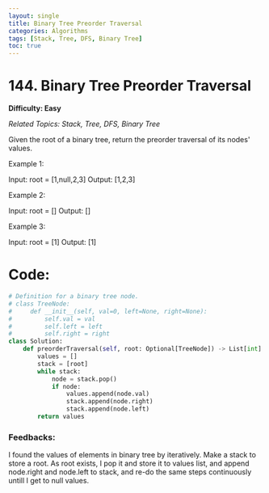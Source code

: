 ```yaml
---
layout: single
title: Binary Tree Preorder Traversal
categories: Algorithms
tags: [Stack, Tree, DFS, Binary Tree]
toc: true
---
```


# 144. Binary Tree Preorder Traversal

**Difficulty: Easy**

*Related Topics: Stack, Tree, DFS, Binary Tree*

Given the root of a binary tree, return the preorder traversal of its nodes' values.

Example 1:

Input: root = [1,null,2,3]
Output: [1,2,3]

Example 2:

Input: root = []
Output: []

Example 3:

Input: root = [1]
Output: [1]

# Code:
```python
# Definition for a binary tree node.
# class TreeNode:
#     def __init__(self, val=0, left=None, right=None):
#         self.val = val
#         self.left = left
#         self.right = right
class Solution:
    def preorderTraversal(self, root: Optional[TreeNode]) -> List[int]:
        values = []
        stack = [root]
        while stack:
            node = stack.pop()
            if node:
                values.append(node.val)
                stack.append(node.right)
                stack.append(node.left)
        return values
```        
### Feedbacks: 
I found the values of elements in binary tree by iteratively. Make a stack to store a root. As root exists, I pop it and store it to values list,
and append node.right and node.left to stack, and re-do the same steps continuously untill I get to null values.